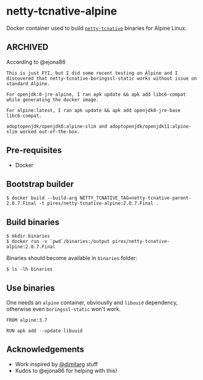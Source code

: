 # netty-tcnative-alpine

Docker container used to build [`netty-tcnative`](https://github.com/netty/netty-tcnative) binaries for Alpine Linux.

## ARCHIVED

According to @ejona86
```
This is just FYI, but I did some recent testing on Alpine and I discovered that netty-tcnative-boringssl-static works without issue on standard Alpine.

For openjdk:8-jre-alpine, I ran apk update && apk add libc6-compat while generating the docker image.

For alpine:latest, I ran apk update && apk add openjdk8-jre-base libc6-compat.

adoptopenjdk/openjdk8:alpine-slim and adoptopenjdk/openjdk11:alpine-slim worked out-of-the-box.
```

## Pre-requisites

* Docker

## Bootstrap builder

```
$ docker build --build-arg NETTY_TCNATIVE_TAG=netty-tcnative-parent-2.0.7.Final -t pires/netty-tcnative-alpine:2.0.7.Final .
```

## Build binaries

```
$ mkdir binaries
$ docker run -v `pwd`/binaries:/output pires/netty-tcnative-alpine:2.0.7.Final
```

Binaries should become available in `binaries` folder:
```
$ ls -lh binaries
```

## Use binaries

One needs an `alpine` container, obviouslly and `libuuid` dependency, otherwise even `boringssl-static` won't work.

```
FROM alpine:3.7

RUN apk add --update libuuid
```

## Acknowledgements

* Work inspired by [@dimitarg](https://github.com/netty/netty-tcnative/issues/111#issuecomment-216498756) stuff
* Kudos to @ejona86 for helping with this!
